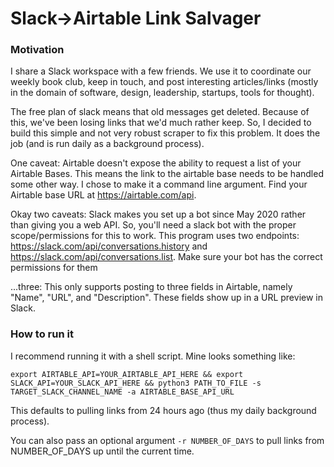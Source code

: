 # Slack->Airtable Link Salvager

### Motivation

I share a Slack workspace with a few friends. We use it to coordinate our weekly book club, keep in touch, and post interesting articles/links (mostly in the domain of software, design, leadership, startups, tools for thought).

The free plan of slack means that old messages get deleted. Because of this, we've been losing links that we'd much rather keep. So, I decided to build this simple and not very robust scraper to fix this problem. It does the job (and is run daily as a background process).

One caveat: Airtable doesn't expose the ability to request a list of your Airtable Bases. This means the link to the airtable base needs to be handled some other way. I chose to make it a command line argument. Find your Airtable base URL at https://airtable.com/api.

Okay two caveats: Slack makes you set up a bot since May 2020 rather than giving you a web API. So, you'll need a slack bot with the proper scope/permissions for this to work. This program uses two endpoints: https://slack.com/api/conversations.history and https://slack.com/api/conversations.list. Make sure your bot has the correct permissions for them

...three: This only supports posting to three fields in Airtable, namely "Name", "URL", and "Description". These fields show up in a URL preview in Slack.

### How to run it

I recommend running it with a shell script. Mine looks something like:

`export AIRTABLE_API=YOUR_AIRTABLE_API_HERE && export SLACK_API=YOUR_SLACK_API_HERE && python3 PATH_TO_FILE -s TARGET_SLACK_CHANNEL_NAME -a AIRTABLE_BASE_API_URL`

This defaults to pulling links from 24 hours ago (thus my daily background process).

You can also pass an optional argument `-r NUMBER_OF_DAYS` to pull links from NUMBER_OF_DAYS up until the current time.
